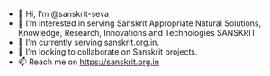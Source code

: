 - 👋 Hi, I’m @sanskrit-seva
- 👀 I’m interested in serving Sanskrit Appropriate Natural Solutions, Knowledge, Research, Innovations and Technologies SANSKRIT 
- 🌱 I’m currently serving sanskrit.org.in.
- 💞️ I’m looking to collaborate on Sanskrit projects.
- 📫 Reach me on https://sanskrit.org.in

<!---
sanskrit-seva/sanskrit-seva is a ✨ special ✨ repository because its `README.md` (this file) appears on your GitHub profile.
You can click the Preview link to take a look at your changes.
--->
